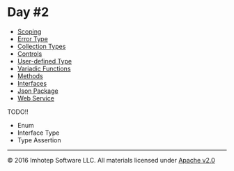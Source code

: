 # Day #2

* [Scoping](2.01_scoping.md)
* [Error Type](2.03_errors.md)
* [Collection Types](2.04_collections.md)
* [Controls](2.05_controls.md)
* [User-defined Type](2.06_struct.md)
* [Variadic Functions](2.07_variadic.md)
* [Methods](2.08_methods.md)
* [Interfaces](2.09_interfaces.md)
* [Json Package](2.10_json.md)
* [Web Service](2.11_web_service.md)

TODO!!
* Enum
* Interface Type
* Type Assertion

---
© 2016 Imhotep Software LLC. All materials licensed under [Apache v2.0](http://www.apache.org/licenses/LICENSE-2.0) 
